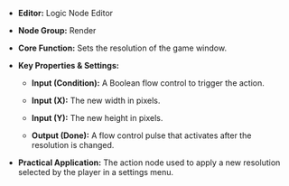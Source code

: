 - **Editor:** Logic Node Editor
    
- **Node Group:** Render
    
- **Core Function:** Sets the resolution of the game window.
    
- **Key Properties & Settings:**
    
    - **Input (Condition):** A Boolean flow control to trigger the action.
        
    - **Input (X):** The new width in pixels.
        
    - **Input (Y):** The new height in pixels.
        
    - **Output (Done):** A flow control pulse that activates after the resolution is changed.
        
- **Practical Application:** The action node used to apply a new resolution selected by the player in a settings menu.